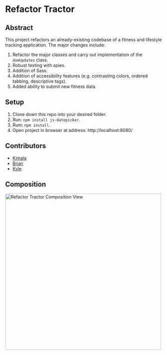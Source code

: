 # Refactor Tractor


## Abstract

This project refactors an already-existing codebase of a fitness and lifestyle tracking application. The major changes include:
1. Refactor the major classes and carry out implementation of the `domUpdates` class.
1. Robust testing with spies.
1. Addition of Sass.
1. Addition of accessibility features (e.g. contrasting colors, ordered tabbing, descriptive tags).
1. Added ability to submit new fitness data.



## Setup

1. Clone down this repo into your desired folder.
1. Run: `npm install js-datepicker`.
1. Rum: `npm install`.
1. Open project in browser at address: http://localhost:8080/

## Contributors
* [Kimala](https://github.com/kimalajoy)
* [Brian](https://github.com/broxbury)
* [Kyle](https://github.com/KCWill)

## Composition

<img width="500px" alt="Refactor Tractor Composition View" src="">
